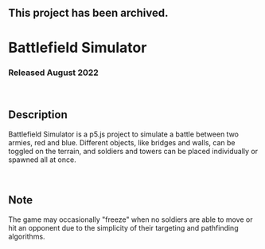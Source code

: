 ## This project has been archived.

# Battlefield Simulator
### Released August 2022

<br/>

## Description
Battlefield Simulator is a p5.js project to simulate a battle between
two armies, red and blue. Different objects, like bridges and walls,
can be toggled on the terrain, and soldiers and towers can be placed
individually or spawned all at once.

<br/>

## Note
The game may occasionally "freeze" when no soldiers are able to move
or hit an opponent due to the simplicity of their targeting and
pathfinding algorithms.
